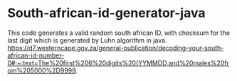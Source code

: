 # South-african-id-generator-java

This code generates a valid random south african ID, with checksum for the last digit which is generated by Luhn
algorithm in java.
https://d7.westerncape.gov.za/general-publication/decoding-your-south-african-id-number-0#:~:text=The%20first%206%20digits%20(YYMMDD,and%20males%20from%205000%2D9999.